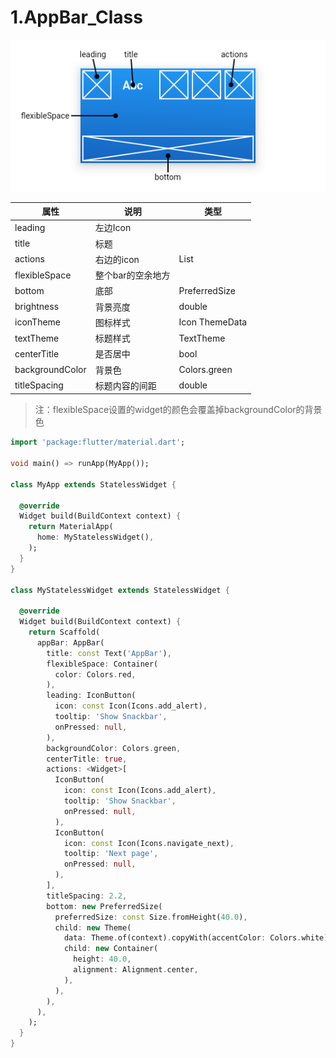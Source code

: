 # 1.AppBar_Class

![./img/app_bar.png](./img/app_bar.png)

| 属性            | 说明              | 类型           |
| --------------- | ----------------- | -------------- |
| leading         | 左边Icon          | <Widget>       |
| title           | 标题              | <Widget>       |
| actions         | 右边的icon        | List<Widget>   |
| flexibleSpace   | 整个bar的空余地方 | <Widget>       |
| bottom          | 底部              | PreferredSize  |
| brightness      | 背景亮度          | double         |
| iconTheme       | 图标样式          | Icon ThemeData |
| textTheme       | 标题样式          | TextTheme      |
| centerTitle     | 是否居中          | bool           |
| backgroundColor | 背景色            | Colors.green   |
| titleSpacing    | 标题内容的间距    | double         |

> 注：flexibleSpace设置的widget的颜色会覆盖掉backgroundColor的背景色

```dart
import 'package:flutter/material.dart';

void main() => runApp(MyApp());

class MyApp extends StatelessWidget {

  @override
  Widget build(BuildContext context) {
    return MaterialApp(
      home: MyStatelessWidget(),
    );
  }
}

class MyStatelessWidget extends StatelessWidget {

  @override
  Widget build(BuildContext context) {
    return Scaffold(
      appBar: AppBar(
        title: const Text('AppBar'),
        flexibleSpace: Container(
          color: Colors.red,
        ),
        leading: IconButton(
          icon: const Icon(Icons.add_alert),
          tooltip: 'Show Snackbar',
          onPressed: null,
        ),
        backgroundColor: Colors.green,
        centerTitle: true,
        actions: <Widget>[
          IconButton(
            icon: const Icon(Icons.add_alert),
            tooltip: 'Show Snackbar',
            onPressed: null,
          ),
          IconButton(
            icon: const Icon(Icons.navigate_next),
            tooltip: 'Next page',
            onPressed: null,
          ),
        ],
        titleSpacing: 2.2,
        bottom: new PreferredSize(
          preferredSize: const Size.fromHeight(40.0),
          child: new Theme(
            data: Theme.of(context).copyWith(accentColor: Colors.white),
            child: new Container(
              height: 40.0,
              alignment: Alignment.center,
            ),
          ),
        ),
      ),
    );
  }
}
```

